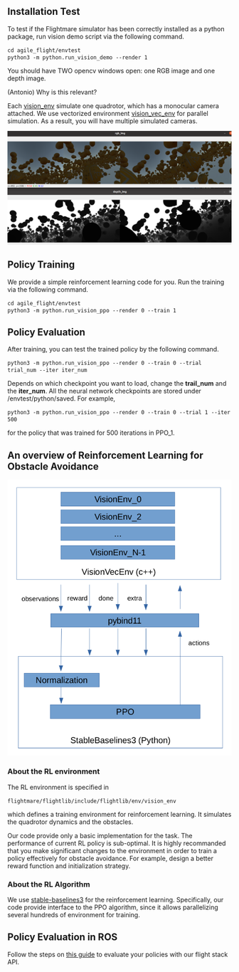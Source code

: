 ## Installation Test

To test if the Flightmare simulator has been correctly installed as a python package, run vision demo script via the following command. 

```
cd agile_flight/envtest
python3 -m python.run_vision_demo --render 1
```

You should have TWO opencv windows open: one RGB image and one depth image. 

(Antonio) Why is this relevant?


Each [vision_env](/flightmare/flightlib/include/flightlib/envs/vision_env/vision_env.hpp) simulate one quadrotor, which has a monocular camera attached. We use vectorized environment [vision_vec_env](/flightmare/flightlib/include/flightlib/envs/vision_env/vision_env.hpp) for parallel simulation. As a result, you will have multiple simulated cameras. 

![vision_demo](/docs/imgs/vision_demo.png)

## Policy Training  

We provide a simple reinforcement learning code for you. Run the training via the following command. 

```
cd agile_flight/envtest
python3 -m python.run_vision_ppo --render 0 --train 1
```
## Policy Evaluation  

After training, you can test the trained policy by the following command.
```
python3 -m python.run_vision_ppo --render 0 --train 0 --trial trial_num --iter iter_num 
```
Depends on which checkpoint you want to load, change the **trail_num** and the **iter_num**.
All the neural network checkpoints are stored under /envtest/python/saved.
For example, 
```
python3 -m python.run_vision_ppo --render 0 --train 0 --trial 1 --iter 500 
```
for the policy that was trained for 500 iterations in PPO_1.

 
## An overview of Reinforcement Learning for Obstacle Avoidance 

![vision_demo](/docs/imgs/env_ppo.png)

### About the RL environment
The RL environment is specified in 

```
flightmare/flightlib/include/flightlib/env/vision_env
```

which defines a training environment for reinforcement learning.
It simulates the quadrotor dynamics and the obstacles.  

Our code provide only a basic implementation for the task. The performance of current RL policy is sub-optimal.
It is highly recommanded that you make significant changes to the environment in order to train a policy effectively for obstacle avoidance.
For example, design a better reward function and initialization strategy.

### About the RL Algorithm 
We use [stable-baselines3](https://github.com/DLR-RM/stable-baselines3) for the reinforcement learning. Specifically, our code provide interface to the PPO algorithm, since it allows parallelizing several hundreds of environment for training. 
## Policy Evaluation in ROS

Follow the steps on [this guide](https://github.com/uzh-rpg/agile_flight/blob/main/README.md#testing-todo) to evaluate your policies with our flight stack API.
